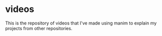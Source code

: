 # videos
This is the repository of videos that I've made using manim to explain my projects from other repositories.
